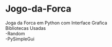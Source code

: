 # Jogo-da-Forca
<p>Joga da Forca em Python com Interface Grafica<br>Bibliotecas Usadas<br>
    -Random<br>
    -PySimpleGui</p>
